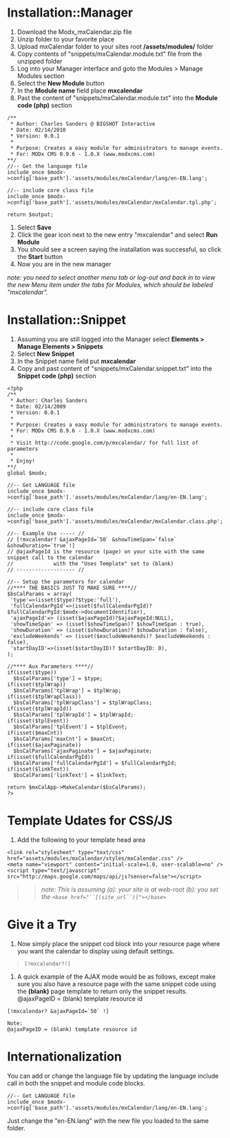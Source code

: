 # Installation::Manager #

  1. Download the Modx\_mxCalendar.zip file
  1. Unzip folder to your favorite place
  1. Upload mxCalendar folder to your sites root **/assets/modules/** folder
  1. Copy contents of "snippets/mxCalendar.module.txt" file from the unzipped folder
  1. Log into your Manager interface and goto the Modules > Manage Modules section
  1. Select the **New Module** button
  1. In the **Module name** field place **mxcalendar**
  1. Past the content of "snippets/mxCalendar.module.txt" into the **Module code (php)** section
```
/**
 * Author: Charles Sanders @ BIGSHOT Interactive
 * Date: 02/14/2010
 * Version: 0.0.1
 * 
 * Purpose: Creates a easy module for administrators to manage events.
 * For: MODx CMS 0.9.6 - 1.0.X (www.modxcms.com)
**/
//-- Get the language file 
include_once $modx->config['base_path'].'assets/modules/mxCalendar/lang/en-EN.lang';

//-- include core class file
include_once $modx->config['base_path'].'assets/modules/mxCalendar/mxCalendar.tpl.php';

return $output;
```
  1. Select **Save**
  1. Click the gear icon next to the new entry "mxcalendar" and select **Run Module**
  1. You should see a screen saying the installation was successful, so click the **Start** button
  1. Now you are in the new manager

_note: you need to select another menu tab or log-out and back in to view the new Menu item under the tabs for Modules, which should be labeled "mxcalendar"._


# Installation::Snippet #
  1. Assuming you are still logged into the Manager select **Elements > Manage Elements > Snippets**
  1. Select **New Snippet**
  1. In the Snippet name field put **mxcalendar**
  1. Copy and past content of "snippets/mxCalendar.snippet.txt" into the **Snippet code (php)** section
```
<?php
/**
 * Author: Charles Sanders
 * Date: 02/14/2009
 * Version: 0.0.1
 * 
 * Purpose: Creates a easy module for administrators to manage events.
 * For: MODx CMS 0.9.6 - 1.0.X (www.modxcms.com)
 *
 * Visit http://code.google.com/p/mxcalendar/ for full list of parameters
 *
 * Enjoy!
**/
global $modx;

//-- Get LANGUAGE file
include_once $modx->config['base_path'].'assets/modules/mxCalendar/lang/en-EN.lang';

//-- include core class file
include_once $modx->config['base_path'].'assets/modules/mxCalendar/mxCalendar.class.php';

//-- Example Use ----- //
// [!mxcalendar? &ajaxPageId=`50` &showTimeSpan=`false` &showDuration=`true`!]
// @ajaxPageId is the resource (page) on your site with the same snippet call to the calendar
//             with the "Uses Template" set to (blank)
// ------------------- //

//-- Setup the parameters for calendar
//**** THE BASICS JUST TO MAKE SURE ****//
$bsCalParams = array(
 'type'=>(isset($type)?$type:'full'),
 'fullCalendarPgId'=>(isset($fullCalendarPgId)?$fullCalendarPgId:$modx->documentIdentifier),
 'ajaxPageId'=> (isset($ajaxPageId)?$ajaxPageId:NULL),
 'showTimeSpan' => (isset($showTimeSpan)? $showTimeSpan : true),
 'showDuration' => (isset($showDuration)? $showDuration : false),
 'excludeWeekends' => (isset($excludeWeekends)? $excludeWeekends : false),
 'startDayID'=>(isset($startDayID)? $startDayID: 0),
);

//**** Aux Parameters ****//
if(isset($type))
  $bsCalParams['type'] = $type;
if(isset($tplWrap))
  $bsCalParams['tplWrap'] = $tplWrap;
if(isset($tplWrapClass))
  $bsCalParams['tplWrapClass'] = $tplWrapClass;
if(isset($tplWrapId))
  $bsCalParams['tplWrapId'] = $tplWrapId;
if(isset($tplEvent))
  $bsCalParams['tplEvent'] = $tplEvent;
if(isset($maxCnt))
  $bsCalParams['maxCnt'] = $maxCnt;
if(isset($ajaxPaginate))
  $bsCalParams['ajaxPaginate'] = $ajaxPaginate;
if(isset($fullCalendarPgId))
  $bsCalParams['fullCalendarPgId'] = $fullCalendarPgId;
if(isset($linkText))
  $bsCalParams['linkText'] = $linkText;

return $mxCalApp->MakeCalendar($bsCalParams);
?>
```

# Template Udates for CSS/JS #
  1. Add the following to your template head area
```
<link rel="stylesheet" type="text/css" href="assets/modules/mxCalendar/styles/mxCalendar.css" /> 
<meta name="viewport" content="initial-scale=1.0, user-scalable=no" />
<script type="text/javascript" src="http://maps.google.com/maps/api/js?sensor=false"></script>
```
> > _note: This is assuming (a): your site is at web-root (b): you set the `<base href="``[(site_url``)]"></base>`_

# Give it a Try #
  1. Now simply place the snippet cod block into your resource page where you want the calendar to display using default settings.

> ` [!mxcalendar?!] `

  1. A quick example of the AJAX mode would be as follows, except make sure you also have a resource page with the same snippet code using the **(blank)** page template to return only the snippet results. @ajaxPageID = (blank) template resource id
```
[!mxcalendar? &ajaxPageId=`50` !] 
```
```
Note:
@ajaxPageID = (blank) template resource id
```

# Internationalization #
You can add or change the language file by updating the language include call in both the snippet and module code blocks.

```
//-- Get LANGUAGE file
include_once $modx->config['base_path'].'assets/modules/mxCalendar/lang/en-EN.lang';
```

Just change the "en-EN.lang" with the new file you loaded to the same folder.